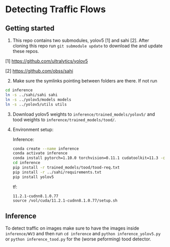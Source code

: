 # Detecting Traffic Flows

## Getting started

1. This repo contains two submodules, yolov5 [1] and sahi [2]. After cloning this repo run `git submodule update` to download the and update these repos.

[1] https://github.com/ultralytics/yolov5

[2] https://github.com/obss/sahi

2. Make sure the symlinks pointing between folders are there. If not run 

```bash
cd inference 
ln -s ../sahi/sahi sahi
ln -s ../yolov5/models models
ln -s ../yolov5/utils utils
```

3. Download yolov5 weights to `inference/trained_models/yolov5/` and tood weights to `inference/trained_models/tood/`.

4. Environment setup:
 
    Inference:
    ```bash
    conda create --name inference
    conda activate inference
    conda install pytorch=1.10.0 torchvision=0.11.1 cudatoolkit=11.3 -c pytorch
    cd inference
    pip install -r trained_models/tood/tood-req.txt
    pip install -r ../sahi/requirements.txt
    pip install yolov5
    ```
    
    tf:
    ```
    11.2.1-cudnn8.1.0.77
    source /vol/cuda/11.2.1-cudnn8.1.0.77/setup.sh

    ```
    
    
    
## Inference

To detect traffic on images make sure to have the images inside `inference/WV3` and then run `cd inference` and `python inference_yolov5.py` or `python inference_tood.py` for the (worse peforming) tood detector.
